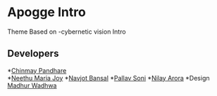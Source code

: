 # Apogge Intro

Theme Based on -cybernetic vision Intro 

## Developers
*[Chinmay Pandhare](https://github.com/ccpandhare) 	
*[Neethu Maria Joy](https://github.com/Roboneet)
*[Navjot Bansal](https://github.com/NavjotBansal)
*[Pallav Soni](https://github.com/pallav100)
*[Nilay Arora](https://github.com/nilay117)
*Design [Madhur Wadhwa](https://github.com/madhurw7)


